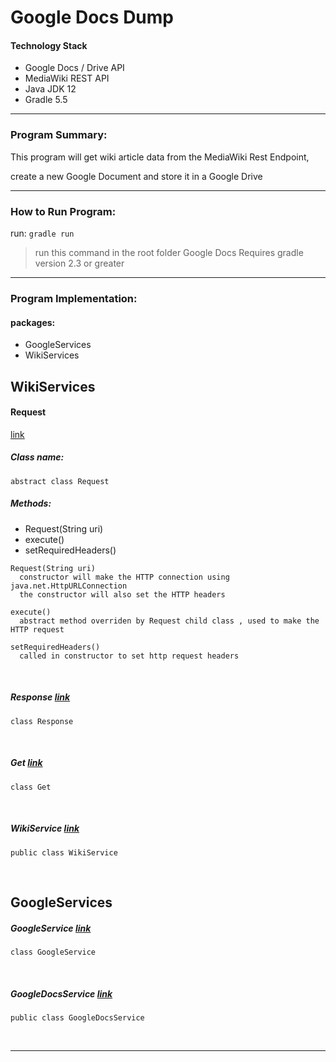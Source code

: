 # Google Docs Dump

#### Technology Stack

* Google Docs / Drive API 
* MediaWiki REST API
* Java JDK 12
* Gradle 5.5

<hr>

### Program Summary:

This program will get wiki article data from the MediaWiki Rest Endpoint, 

create a new Google Document and store it in a Google Drive


<hr>

### How to Run Program:

run: `gradle run` 
> run this command in the root folder
> Google Docs Requires gradle version 2.3 or greater

<hr>


### Program Implementation:

#### packages:
* GoogleServices
* WikiServices

## WikiServices

#### Request 
[link](https://www.google.com)

##### Class name: 
`abstract class Request`

##### Methods:
* Request(String uri)
* execute()
* setRequiredHeaders()

````
Request(String uri)
  constructor will make the HTTP connection using java.net.HttpURLConnection
  the constructor will also set the HTTP headers
  
execute()
  abstract method overriden by Request child class , used to make the HTTP request
  
setRequiredHeaders() 
  called in constructor to set http request headers

````


<br>

##### Response [link](https://www.google.com)
`class Response`

<br>

##### Get [link](https://www.google.com)
`class Get`

<br>

##### WikiService [link](https://www.google.com)
`public class WikiService`

<br>


## GoogleServices

##### GoogleService [link](https://www.google.com)
`class GoogleService`

<br>

##### GoogleDocsService [link](https://www.google.com)
`public class GoogleDocsService`

<br>

<hr>
